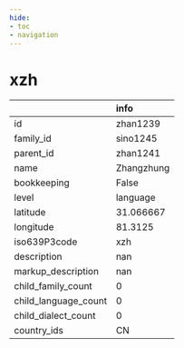 ```yaml
---
hide:
- toc
- navigation
---
```

# xzh
|                      | info       |
|:---------------------|:-----------|
| id                   | zhan1239   |
| family_id            | sino1245   |
| parent_id            | zhan1241   |
| name                 | Zhangzhung |
| bookkeeping          | False      |
| level                | language   |
| latitude             | 31.066667  |
| longitude            | 81.3125    |
| iso639P3code         | xzh        |
| description          | nan        |
| markup_description   | nan        |
| child_family_count   | 0          |
| child_language_count | 0          |
| child_dialect_count  | 0          |
| country_ids          | CN         |